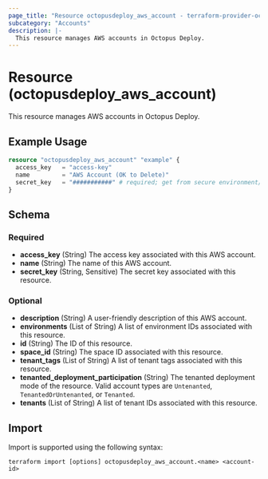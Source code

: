 ```yaml
---
page_title: "Resource octopusdeploy_aws_account - terraform-provider-octopusdeploy"
subcategory: "Accounts"
description: |-
  This resource manages AWS accounts in Octopus Deploy.
---
```


# Resource (octopusdeploy_aws_account)

This resource manages AWS accounts in Octopus Deploy.

## Example Usage

```terraform
resource "octopusdeploy_aws_account" "example" {
  access_key   = "access-key"
  name         = "AWS Account (OK to Delete)"
  secret_key   = "###########" # required; get from secure environment/store
}
```

<!-- schema generated by tfplugindocs -->
## Schema

### Required

- **access_key** (String) The access key associated with this AWS account.
- **name** (String) The name of this AWS account.
- **secret_key** (String, Sensitive) The secret key associated with this resource.

### Optional

- **description** (String) A user-friendly description of this AWS account.
- **environments** (List of String) A list of environment IDs associated with this resource.
- **id** (String) The ID of this resource.
- **space_id** (String) The space ID associated with this resource.
- **tenant_tags** (List of String) A list of tenant tags associated with this resource.
- **tenanted_deployment_participation** (String) The tenanted deployment mode of the resource. Valid account types are `Untenanted`, `TenantedOrUntenanted`, or `Tenanted`.
- **tenants** (List of String) A list of tenant IDs associated with this resource.

## Import

Import is supported using the following syntax:

```shell
terraform import [options] octopusdeploy_aws_account.<name> <account-id>
```